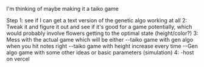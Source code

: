 I'm thinking of maybe making it a taiko game

Step 1:
see if I can get a text version of the genetic algo working at all
2: Tweak it and figure it out and see if it's good for a game potentially,
which would probably involve flowers getting to the optimal state (height/color?)
3: Mess with the actual game which will be either 
--taiko game with gen algo when you hit notes right
--taiko game with height increase every time
--Gen algo game with some other ideas or basic parameters (simulation)
4: -host on vercel